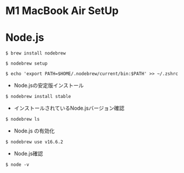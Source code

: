 M1 MacBook Air SetUp
====

# Node.js
```
$ brew install nodebrew
```

```
$ nodebrew setup
```

```
$ echo 'export PATH=$HOME/.nodebrew/current/bin:$PATH' >> ~/.zshrc
```

- Node.jsの安定版インストール
```
$ nodebrew install stable
```

- インストールされているNode.jsバージョン確認

```
$ nodebrew ls 
```

- Node.js の有効化
```
$ nodebrew use v16.6.2
```

- Node.js確認
```
$ node -v
```